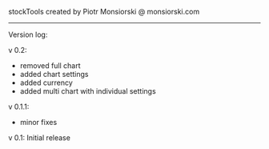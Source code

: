 stockTools created by Piotr Monsiorski @ monsiorski.com

- - - - - -
Version log:

v 0.2:
 - removed full chart
 - added chart settings
 - added currency
 - added multi chart with individual settings

v 0.1.1:
 - minor fixes

v 0.1: Initial release
